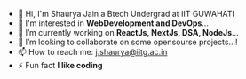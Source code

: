 * 👋 Hi, I'm Shaurya Jain a Btech Undergrad at IIT GUWAHATI
* 👀 I'm interested in **WebDevelopment and DevOps**...
* 🔭 I’m currently working on **ReactJs, NextJs, DSA, NodeJs**...
* 👯 I’m looking to collaborate on some opensourse projects...!
* 📫 How to reach me: j.shaurya@iitg.ac.in
* ⚡ Fun fact **I like coding**

